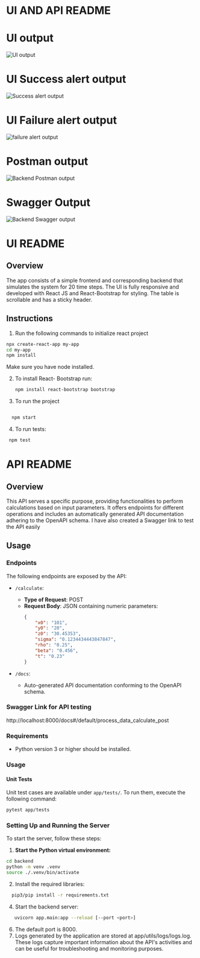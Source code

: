 # UI AND API README

# UI output

![UI output](./Images/appUI.png)

# UI Success alert output

![Success alert output](./Images/success.png)

# UI Failure alert output

![failure alert output](./Images/failure.png)

# Postman output

![Backend Postman output](./Images/postmanoutput.png)

# Swagger Output

![Backend Swagger output](./Images/swagger.png)


# UI README

## Overview

The app consists of a simple frontend and corresponding backend that simulates the system for 20 time steps. The UI is fully responsive and developed with React JS and React-Bootstrap for styling. The table is scrollable and has a sticky header.

## Instructions

1) Run the following commands to initialize react project

```bash
npx create-react-app my-app
cd my-app
npm install
```
Make sure you have node installed.

2) To install React- Bootstrap run:
   ```bash
   npm install react-bootstrap bootstrap
   ```
3) To run the project

```bash

  npm start
  ```
4) To run tests:
```bash
 npm test
```


# API README

## Overview
This API serves a specific purpose, providing functionalities to perform calculations based on input parameters. It offers endpoints for different operations and includes an automatically generated API documentation adhering to the OpenAPI schema. I have also created a Swagger link to test the API easily


## Usage

### Endpoints
The following endpoints are exposed by the API:

- `/calculate`:
  - **Type of Request**: POST
  - **Request Body**: JSON containing numeric parameters:
    ```json
    {
        "x0": "101",
        "y0": "20",
        "z0": "30.45353",
        "sigma": "0.1234434443847847",
        "rho": "0.25",
        "beta": "0.456",
        "t": "0.23"
    }
    ```

- `/docs`: 
  - Auto-generated API documentation conforming to the OpenAPI schema.

### Swagger Link for API testing
http://localhost:8000/docs#/default/process_data_calculate_post

### Requirements
- Python version 3 or higher should be installed.

### Usage

#### Unit Tests
Unit test cases are available under `app/tests/`. To run them, execute the following command:
```bash
pytest app/tests 
```

### Setting Up and Running the Server

To start the server, follow these steps:

1. **Start the Python virtual environment:**
```bash
cd backend
python -m venv .venv
source ./.venv/bin/activate 
```

2. Install the required libraries:
 ```bash
   pip3/pip install -r requirements.txt 
```
4. Start the backend server:
```bash
   uvicorn app.main:app --reload [--port <port>] 
```
6. The default port is 8000.
7. Logs generated by the application are stored at app/utils/logs/logs.log. These logs capture important information about the API's activities and can be useful for troubleshooting and monitoring purposes.

